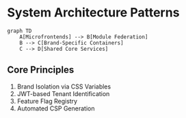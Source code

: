# System Architecture Patterns

```mermaid
graph TD
    A[Microfrontends] --> B[Module Federation]
    B --> C[Brand-Specific Containers]
    C --> D[Shared Core Services]
```

## Core Principles
1. Brand Isolation via CSS Variables
2. JWT-based Tenant Identification  
3. Feature Flag Registry
4. Automated CSP Generation
